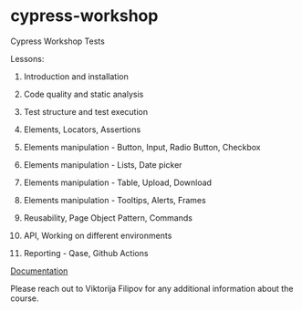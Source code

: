# cypress-workshop

Cypress Workshop Tests

Lessons: 

1. Introduction and installation

2. Code quality and static analysis

3. Test structure and test execution

4. Elements, Locators, Assertions

5. Elements manipulation - Button, Input, Radio Button, Checkbox

6. Elements manipulation - Lists, Date picker

7. Elements manipulation - Table, Upload, Download

8. Elements manipulation - Tooltips, Alerts, Frames

9. Reusability, Page Object Pattern, Commands

10. API, Working on different environments

11. Reporting - Qase, Github Actions

[Documentation](https://qare.atlassian.net/wiki/spaces/CW/overview)

Please reach out to Viktorija Filipov for any additional information about the course. 